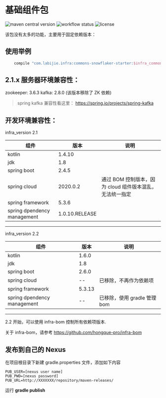 # 基础组件包

![maven central version](https://img.shields.io/maven-central/v/com.labijie.infra/commons?style=flat-square)
![workflow status](https://img.shields.io/github/actions/workflow/status/hongque-pro/infra-commons/build.yml?branch=main)
![license](https://img.shields.io/github/license/hongque-pro/infra-commons?style=flat-square)

该包没有太多的功能，主要用于固定依赖版本：

## 使用举例
```groovy
    compile "com.labijie.infra:commons-snowflaker-starter:$infra_commons_version"
```


## 2.1.x 服务器环境兼容性：
zookeeper: 3.6.3 
kafka: 2.8.0 (该版本移除了 ZK 依赖)

> spring kafka 兼容性看这里： https://spring.io/projects/spring-kafka

## 开发环境兼容性：

infra_version 2.1   

|组件|版本|说明|
|--------|--------|--------|
|   kotlin    |      1.4.10    |           |
|   jdk    |      1.8   |           |
|   spring boot    |      2.4.5    |           |
|  spring cloud    |      2020.0.2    |   通过 BOM 控制版本，因为 cloud 组件版本混乱，无法统一指定  |
|   spring framework    |      5.3.6   |           |
|   spring dpendency management    |      1.0.10.RELEASE    |           |

---

infra_version 2.2

|组件|版本|说明|
|--------|--------|--------|
|   kotlin    |      1.6.0    |           |
|   jdk    |      1.8   |           |
|   spring boot    |      2.6.0    |           |
|  spring cloud    |      --    |   已移除，不再作为依赖项  |
|   spring framework    |      5.3.13   |           |
|   spring dpendency management    |      --    |     已移除，使用 gradle 管理 bom      |

---

2.2 开始，可以使用 infra-bom 控制所有依赖项版本.

关于 infra-bom，请参考 https://github.com/hongque-pro/infra-bom

## 发布到自己的 Nexus

在项目根目录下新建 gradle.properties 文件，添加如下内容

```text
PUB_USER=[nexus user name]
PUB_PWD=[nexus password]
PUB_URL=http://XXXXXXX/repository/maven-releases/
```
运行  **gradle publish**

